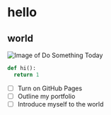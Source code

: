 # hello
## world

![Image of Do Something Today](https://imgs.search.brave.com/FW4RbsjIPdh5HpilFos9w_nVX0hIYQsskOdR9e2FUJo/rs:fit:860:0:0/g:ce/aHR0cHM6Ly9zdDIu/ZGVwb3NpdHBob3Rv/cy5jb20vMTAwNjAw/OS83MzIyL2kvNDUw/L2RlcG9zaXRwaG90/b3NfNzMyMjcyMTUt/c3RvY2stcGhvdG8t/ZG8tc29tZXRoaW5n/LWF3ZXNvbWUtdG9k/YXktaGFuZHdyaXRp/bmcuanBn)

``` python
def hi():
  return 1
```

- [ ] Turn on GitHub Pages
- [ ] Outline my portfolio
- [ ] Introduce myself to the world
